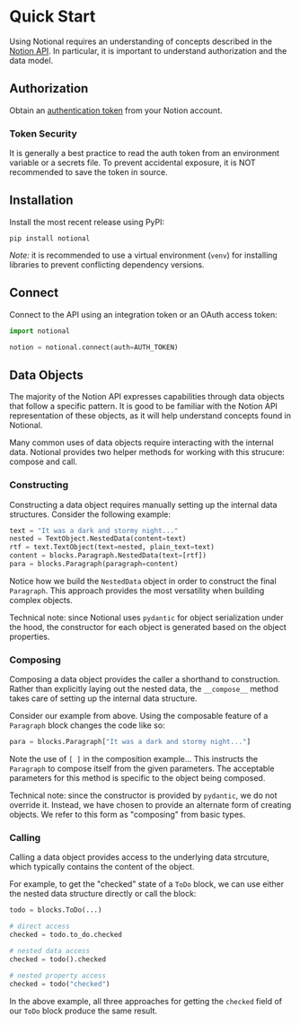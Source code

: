 # Quick Start #

Using Notional requires an understanding of concepts described in the
[Notion API](https://developers.notion.com/reference).  In particular, it is
important to understand authorization and the data model.

## Authorization ##

Obtain an [authentication token](https://developers.notion.com/docs/authorization)
from your Notion account.

### Token Security ###

It is generally a best practice to read the auth token from an environment variable or
a secrets file.  To prevent accidental exposure, it is NOT recommended to save the token
in source.

## Installation ##

Install the most recent release using PyPI:

```shell
pip install notional
```

*Note:* it is recommended to use a virtual environment (`venv`) for installing libraries
to prevent conflicting dependency versions.

## Connect ##

Connect to the API using an integration token or an OAuth access token:

```python
import notional

notion = notional.connect(auth=AUTH_TOKEN)
```

## Data Objects ##

The majority of the Notion API expresses capabilities through data objects that
follow a specific pattern.  It is good to be familiar with the Notion API representation
of these objects, as it will help understand concepts found in Notional.

Many common uses of data objects require interacting with the internal data. Notional
provides two helper methods for working with this strucure: compose and call.

### Constructing ###

Constructing a data object requires manually setting up the internal data
structures.  Consider the following example:

```python
text = "It was a dark and stormy night..."
nested = TextObject.NestedData(content=text)
rtf = text.TextObject(text=nested, plain_text=text)
content = blocks.Paragraph.NestedData(text=[rtf])
para = blocks.Paragraph(paragraph=content)
```

Notice how we build the `NestedData` object in order to construct the final
`Paragraph`.  This approach provides the most versatility when building complex
objects.

Technical note: since Notional uses `pydantic` for object serialization under the
hood, the constructor for each object is generated based on the object properties.

### Composing ###

Composing a data object provides the caller a shorthand to construction.  Rather
than explicitly laying out the nested data, the `__compose__` method takes care of
setting up the internal data structure.

Consider our example from above.  Using the composable feature of a `Paragraph` block
changes the code like so:

```python
para = blocks.Paragraph["It was a dark and stormy night..."]
```

Note the use of `[ ]` in the composition example...  This instructs the `Paragraph`
to compose itself from the given parameters.  The acceptable parameters for this method
is specific to the object being composed.

Technical note: since the constructor is provided by `pydantic`, we do not override
it.  Instead, we have chosen to provide an alternate form of creating objects.  We
refer to this form as "composing" from basic types.

### Calling ###

Calling a data object provides access to the underlying data strcuture, which typically
contains the content of the object.

For example, to get the "checked" state of a `ToDo` block, we can use either the
nested data structure directly or call the block:

```python
todo = blocks.ToDo(...)

# direct access
checked = todo.to_do.checked

# nested data access
checked = todo().checked

# nested property access
checked = todo("checked")
```

In the above example, all three approaches for getting the `checked` field of our `ToDo`
block produce the same result.
